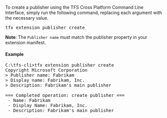 To create a publisher using the TFS Cross Platform Command Line Interface, simply run the following command, replacing each argument with the necessary value.

<pre>tfx extension publisher create</pre>

**Note**: The `Publisher name` must match the publisher property in your extension manifest.

#### Example

<pre>C:\tfs-cli>tfx extension publisher create 
Copyright Microsoft Corporation
> Publisher name: Fabrikam
> Display name: Fabrikam, Inc.
> Description: Fabrikam's main publisher

=== Completed operation: create publisher ===
 - Name: Fabrikam
 - Display Name: Fabrikam, Inc.
 - Description: Fabrikam's main publisher</pre>